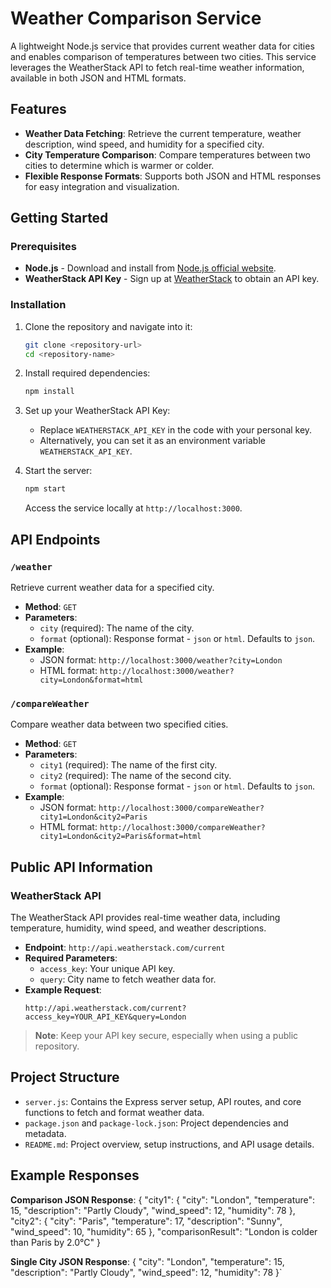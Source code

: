 # Weather Comparison Service

A lightweight Node.js service that provides current weather data for cities and enables comparison of temperatures between two cities. This service leverages the WeatherStack API to fetch real-time weather information, available in both JSON and HTML formats.

## Features

- **Weather Data Fetching**: Retrieve the current temperature, weather description, wind speed, and humidity for a specified city.
- **City Temperature Comparison**: Compare temperatures between two cities to determine which is warmer or colder.
- **Flexible Response Formats**: Supports both JSON and HTML responses for easy integration and visualization.

## Getting Started

### Prerequisites

- **Node.js** - Download and install from [Node.js official website](https://nodejs.org/).
- **WeatherStack API Key** - Sign up at [WeatherStack](https://weatherstack.com/) to obtain an API key.

### Installation

1. Clone the repository and navigate into it:
    ```bash
    git clone <repository-url>
    cd <repository-name>
    ```

2. Install required dependencies:
    ```bash
    npm install
    ```

3. Set up your WeatherStack API Key:
   - Replace `WEATHERSTACK_API_KEY` in the code with your personal key.
   - Alternatively, you can set it as an environment variable `WEATHERSTACK_API_KEY`.

4. Start the server:
    ```bash
    npm start
    ```
   Access the service locally at `http://localhost:3000`.

## API Endpoints

### `/weather`

Retrieve current weather data for a specified city.

- **Method**: `GET`
- **Parameters**:
  - `city` (required): The name of the city.
  - `format` (optional): Response format - `json` or `html`. Defaults to `json`.
- **Example**: 
  - JSON format: `http://localhost:3000/weather?city=London`
  - HTML format: `http://localhost:3000/weather?city=London&format=html`

### `/compareWeather`

Compare weather data between two specified cities.

- **Method**: `GET`
- **Parameters**:
  - `city1` (required): The name of the first city.
  - `city2` (required): The name of the second city.
  - `format` (optional): Response format - `json` or `html`. Defaults to `json`.
- **Example**: 
  - JSON format: `http://localhost:3000/compareWeather?city1=London&city2=Paris`
  - HTML format: `http://localhost:3000/compareWeather?city1=London&city2=Paris&format=html`

## Public API Information

### WeatherStack API

The WeatherStack API provides real-time weather data, including temperature, humidity, wind speed, and weather descriptions.

- **Endpoint**: `http://api.weatherstack.com/current`
- **Required Parameters**:
  - `access_key`: Your unique API key.
  - `query`: City name to fetch weather data for.
- **Example Request**:
    ```
    http://api.weatherstack.com/current?access_key=YOUR_API_KEY&query=London
    ```

> **Note**: Keep your API key secure, especially when using a public repository.

## Project Structure

- `server.js`: Contains the Express server setup, API routes, and core functions to fetch and format weather data.
- `package.json` and `package-lock.json`: Project dependencies and metadata.
- `README.md`: Project overview, setup instructions, and API usage details.

## Example Responses

**Comparison JSON Response**:
{
  "city1": { "city": "London", "temperature": 15, "description": "Partly Cloudy", "wind_speed": 12, "humidity": 78 },
  "city2": { "city": "Paris", "temperature": 17, "description": "Sunny", "wind_speed": 10, "humidity": 65 },
  "comparisonResult": "London is colder than Paris by 2.0°C"
}

**Single City JSON Response**:
{
  "city": "London",
  "temperature": 15,
  "description": "Partly Cloudy",
  "wind_speed": 12,
  "humidity": 78
}`

